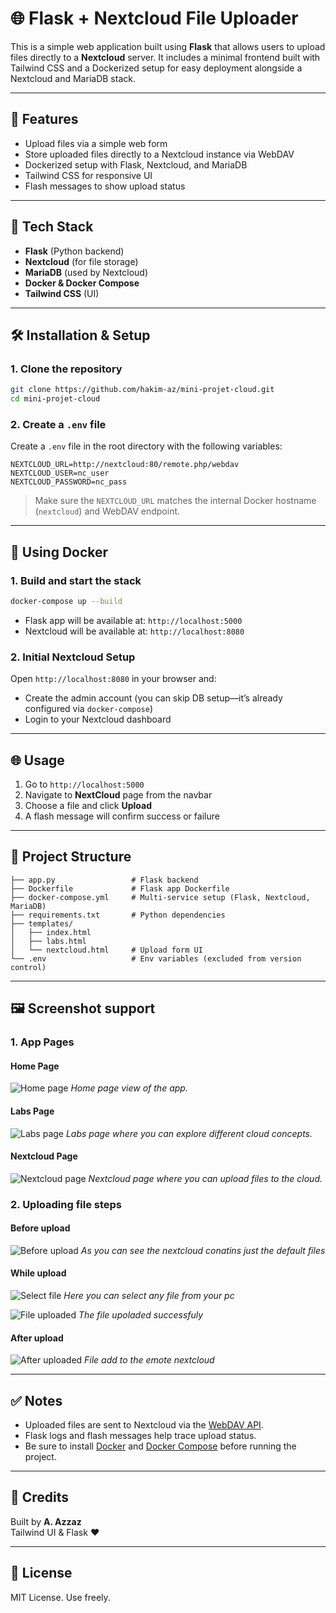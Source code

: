 # 🌐 Flask + Nextcloud File Uploader

This is a simple web application built using **Flask** that allows users to upload files directly to a **Nextcloud** server. It includes a minimal frontend built with Tailwind CSS and a Dockerized setup for easy deployment alongside a Nextcloud and MariaDB stack.

---

## 🚀 Features

- Upload files via a simple web form
- Store uploaded files directly to a Nextcloud instance via WebDAV
- Dockerized setup with Flask, Nextcloud, and MariaDB
- Tailwind CSS for responsive UI
- Flash messages to show upload status

---

## 🧰 Tech Stack

- **Flask** (Python backend)
- **Nextcloud** (for file storage)
- **MariaDB** (used by Nextcloud)
- **Docker & Docker Compose**
- **Tailwind CSS** (UI)

---

## 🛠️ Installation & Setup

### 1. Clone the repository

```bash
git clone https://github.com/hakim-az/mini-projet-cloud.git
cd mini-projet-cloud
```

### 2. Create a `.env` file

Create a `.env` file in the root directory with the following variables:

```env
NEXTCLOUD_URL=http://nextcloud:80/remote.php/webdav
NEXTCLOUD_USER=nc_user
NEXTCLOUD_PASSWORD=nc_pass
```

> Make sure the `NEXTCLOUD_URL` matches the internal Docker hostname (`nextcloud`) and WebDAV endpoint.

---

## 🐳 Using Docker

### 1. Build and start the stack

```bash
docker-compose up --build
```

- Flask app will be available at: `http://localhost:5000`
- Nextcloud will be available at: `http://localhost:8080`

### 2. Initial Nextcloud Setup

Open `http://localhost:8080` in your browser and:

- Create the admin account (you can skip DB setup—it’s already configured via `docker-compose`)
- Login to your Nextcloud dashboard

---

## 🌐 Usage

1. Go to `http://localhost:5000`
2. Navigate to **NextCloud** page from the navbar
3. Choose a file and click **Upload**
4. A flash message will confirm success or failure

---

## 📂 Project Structure

```
├── app.py                 # Flask backend
├── Dockerfile             # Flask app Dockerfile
├── docker-compose.yml     # Multi-service setup (Flask, Nextcloud, MariaDB)
├── requirements.txt       # Python dependencies
├── templates/
│   ├── index.html
│   ├── labs.html
│   └── nextcloud.html     # Upload form UI
└── .env                   # Env variables (excluded from version control)
```
---
## 🖼️ Screenshot support

### 1. App Pages

#### Home Page
![Home page](https://i.imgur.com/pjGacLh.png)
*Home page view of the app.*

#### Labs Page
![Labs page](https://i.imgur.com/7fTeqOQ.png)
*Labs page where you can explore different cloud concepts.*

#### Nextcloud Page
![Nextcloud page](https://i.imgur.com/XQXiUsj.png)
*Nextcloud page where you can upload files to the cloud.*

### 2. Uploading file steps

#### Before upload
![Before upload](https://i.imgur.com/3Af6LrG.png)
*As you can see the nextcloud conatins just the default files*

#### While upload
![Select file](https://i.imgur.com/sHkYbKU.png)
*Here you can select any file from your pc*

![File uploaded](https://i.imgur.com/o9wQfBk.png)
*The file upoladed successfuly*

#### After upload
![After uploaded](https://i.imgur.com/VUAHJZx.png)
*File add to the emote nextcloud*

---

## ✅ Notes

- Uploaded files are sent to Nextcloud via the [WebDAV API](https://docs.nextcloud.com/server/latest/user_manual/files/access_webdav.html).
- Flask logs and flash messages help trace upload status.
- Be sure to install [Docker](https://www.docker.com/) and [Docker Compose](https://docs.docker.com/compose/) before running the project.

---

## 🙌 Credits

Built by **A. Azzaz**  
Tailwind UI & Flask ❤️

---

## 📃 License

MIT License. Use freely.